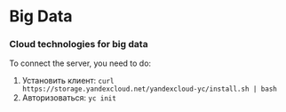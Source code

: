# Big Data

### Cloud technologies for big data

To connect the server, you need to do:

1. Установить клиент: `curl https://storage.yandexcloud.net/yandexcloud-yc/install.sh | bash`
2. Авторизоваться: `yc init`
